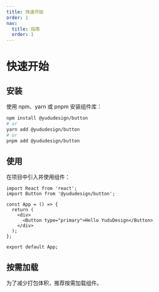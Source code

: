 ```yaml
---
title: 快速开始
order: 1
nav:
  title: 指南
  order: 1
---
```


# 快速开始

## 安装

使用 npm、yarn 或 pnpm 安装组件库：

```bash
npm install @yududesign/button
# or
yarn add @yududesign/button  
# or
pnpm add @yududesign/button
```

## 使用

在项目中引入并使用组件：

```tsx
import React from 'react';
import Button from '@yududesign/button';

const App = () => {
  return (
    <div>
      <Button type="primary">Hello YuduDesign</Button>
    </div>
  );
};

export default App;
```

## 按需加载

为了减少打包体积，推荐按需加载组件。